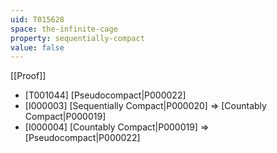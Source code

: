 ```yaml
---
uid: T015628
space: the-infinite-cage
property: sequentially-compact
value: false
---
```

[[Proof]]

* [T001044] [Pseudocompact|P000022]
* [I000003] [Sequentially Compact|P000020] => [Countably Compact|P000019]
* [I000004] [Countably Compact|P000019] => [Pseudocompact|P000022]

